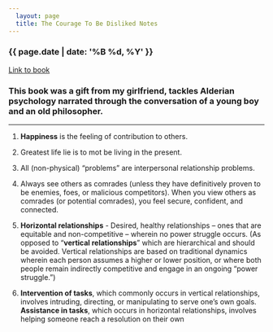 ```yaml
---
  layout: page 
  title: The Courage To Be Disliked Notes 
---
```


### {{ page.date | date: '%B %d, %Y' }}

[Link to book](https://www.amazon.com/The-Courage-to-be-Disliked/dp/1760630497/ref=tmm_pap_swatch_0?_encoding=UTF8&qid=1588131517&sr=8-2)

### This book was a gift from my girlfriend, tackles Alderian psychology narrated through the conversation of a young boy and an old philosopher.
- - - -

1. **Happiness** is the feeling of contribution to others.

2. Greatest life lie is to mot be living in the present.

3. All (non-physical) “problems” are interpersonal relationship problems.

4. Always see others as comrades (unless they have definitively proven to be enemies, foes, or malicious competitors). When you view others as comrades (or potential comrades), you feel secure, confident, and connected.

5. **Horizontal relationships** - Desired, healthy relationships – ones that are equitable and non-competitive – wherein no power struggle occurs.
(As opposed to “**vertical relationships**” which are hierarchical and should be avoided. Vertical relationships are based on traditional dynamics wherein each person assumes a higher or lower position, or where both people remain indirectly competitive and engage in an ongoing “power struggle.”)

6. **Intervention of tasks**, which commonly occurs in vertical relationships, involves intruding, directing, or manipulating to serve one’s own goals.
**Assistance in tasks**, which occurs in horizontal relationships, involves helping someone reach a resolution on their own
